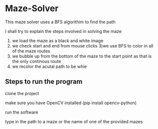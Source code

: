 # Maze-Solver

This maze solver uses a BFS algorithim to find the path

I shall try to explain the steps involved in solving the maze

1) we load the maze as a black and white image
2) we check start and end from mouse clicks
3)we use BFS to color in all of the maze routes
4) we bubble up from the bottom of the maze to the start point as that is the only continous route
5) we recolor the acutal path to be whie


## Steps to run the program
clone the project 

make sure you have OpenCV installed (pip install opencv-python)

run the software

type in the path to a maze or the name of one of
 the provided mazes